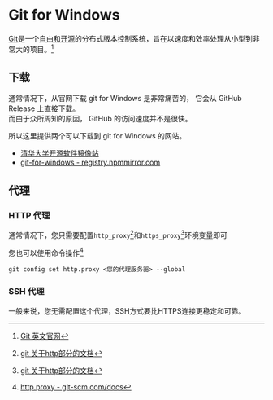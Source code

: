 # Git for Windows

[Git](https://git-scm.com/)是一个[自由和开源](https://git-scm.com/about/free-and-open-source)的分布式版本控制系统，旨在以速度和效率处理从小型到非常大的项目。[^official]

[^official]:[Git 英文官网](https://git-scm.com/)

## 下载

通常情况下，从官网下载 git for Windows 是非常痛苦的，
它会从 GitHub Release 上直接下载。  
而由于众所周知的原因， GitHub 的访问速度并不是很快。

所以这里提供两个可以下载到 git for Windows 的网站。

- [清华大学开源软件镜像站](https://mirrors.tuna.tsinghua.edu.cn/github-release/git-for-windows/git/)
- [git-for-windows - registry.npmmirror.com](https://registry.npmmirror.com/binary.html?path=git-for-windows/)

## 代理

### HTTP 代理
通常情况下，您只需要配置`http_proxy`[^env]和`https_proxy`[^env]环境变量即可

您也可以使用命令操作[^proxy]
```shell
git config set http.proxy <您的代理服务器> --global
```

[^env]:[git 关于http部分的文档](https://github.com/git/git/blob/master/Documentation/config/http.txt)
[^proxy]:[http.proxy - git-scm.com/docs](https://git-scm.com/docs/git-config#Documentation/git-config.txt-httpproxy)

### SSH 代理
一般来说，您无需配置这个代理，SSH方式要比HTTPS连接更稳定和可靠。
